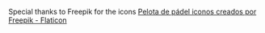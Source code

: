 Special thanks to Freepik for the icons
<a href="https://www.flaticon.es/iconos-gratis/pelota-de-padel" title="pelota de pádel iconos">Pelota de pádel iconos
creados por Freepik - Flaticon</a>